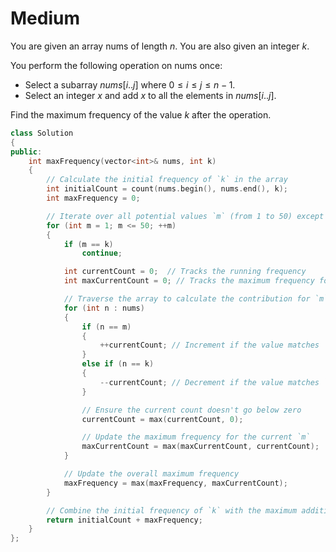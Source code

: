 # Medium

You are given an array nums of length $n$. You are also given an integer $k$.

You perform the following operation on nums once:

- Select a subarray $nums[i..j]$ where $0 \leq i \leq j \leq n - 1$.
- Select an integer $x$ and add $x$ to all the elements in $nums[i..j]$.

Find the maximum frequency of the value $k$ after the operation.

```cpp
class Solution 
{
public:
    int maxFrequency(vector<int>& nums, int k) 
    {
        // Calculate the initial frequency of `k` in the array
        int initialCount = count(nums.begin(), nums.end(), k);
        int maxFrequency = 0;

        // Iterate over all potential values `m` (from 1 to 50) except `k`
        for (int m = 1; m <= 50; ++m) 
        {
            if (m == k) 
                continue;

            int currentCount = 0;  // Tracks the running frequency
            int maxCurrentCount = 0; // Tracks the maximum frequency for the current `m`

            // Traverse the array to calculate the contribution for `m`
            for (int n : nums) 
            {
                if (n == m) 
                {
                    ++currentCount; // Increment if the value matches `m`
                } 
                else if (n == k) 
                {
                    --currentCount; // Decrement if the value matches `k`
                }

                // Ensure the current count doesn't go below zero
                currentCount = max(currentCount, 0);

                // Update the maximum frequency for the current `m`
                maxCurrentCount = max(maxCurrentCount, currentCount);
            }

            // Update the overall maximum frequency
            maxFrequency = max(maxFrequency, maxCurrentCount);
        }

        // Combine the initial frequency of `k` with the maximum additional frequency
        return initialCount + maxFrequency;
    }
};
```
